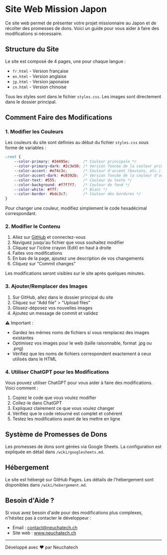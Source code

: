# Site Web Mission Japon

Ce site web permet de présenter votre projet missionnaire au Japon et de récolter des promesses de dons. Voici un guide pour vous aider à faire des modifications si nécessaire.

## Structure du Site

Le site est composé de 4 pages, une pour chaque langue :
- `fr.html` - Version française
- `en.html` - Version anglaise
- `jp.html` - Version japonaise
- `cn.html` - Version chinoise

Tous les styles sont dans le fichier `styles.css`.
Les images sont directement dans le dossier principal.

## Comment Faire des Modifications

### 1. Modifier les Couleurs

Les couleurs du site sont définies au début du fichier `styles.css` sous forme de variables :

```css
:root {
    --color-primary: #34495e;      /* Couleur principale */
    --color-primary-dark: #2c3e50; /* Version foncée de la couleur principale */
    --color-accent: #e74c3c;       /* Couleur d'accent (boutons, etc.) */
    --color-accent-dark: #c0392b;  /* Version foncée de la couleur d'accent */
    --color-text: #555;            /* Couleur du texte */
    --color-background: #f7f7f7;   /* Couleur de fond */
    --color-white: #fff;           /* Blanc */
    --color-border: #bdc3c7;       /* Couleur des bordures */
}
```

Pour changer une couleur, modifiez simplement le code hexadécimal correspondant.

### 2. Modifier le Contenu

1. Allez sur [GitHub](https://github.com) et connectez-vous
2. Naviguez jusqu'au fichier que vous souhaitez modifier
3. Cliquez sur l'icône crayon (Edit) en haut à droite
4. Faites vos modifications
5. En bas de la page, ajoutez une description de vos changements
6. Cliquez sur "Commit changes"

Les modifications seront visibles sur le site après quelques minutes.

### 3. Ajouter/Remplacer des Images

1. Sur GitHub, allez dans le dossier principal du site
2. Cliquez sur "Add file" > "Upload files"
3. Glissez-déposez vos nouvelles images
4. Ajoutez un message de commit et validez

⚠️ Important : 
- Gardez les mêmes noms de fichiers si vous remplacez des images existantes
- Optimisez vos images pour le web (taille raisonnable, format .jpg ou .png)
- Vérifiez que les noms de fichiers correspondent exactement à ceux utilisés dans le HTML

### 4. Utiliser ChatGPT pour les Modifications

Vous pouvez utiliser ChatGPT pour vous aider à faire des modifications. Voici comment :

1. Copiez le code que vous voulez modifier
2. Collez-le dans ChatGPT
3. Expliquez clairement ce que vous voulez changer
4. Vérifiez que le code retourné est complet et cohérent
5. Testez les modifications avant de les mettre en ligne

## Système de Promesses de Dons

Les promesses de dons sont gérées via Google Sheets. La configuration est expliquée en détail dans `/wiki/googlesheets.md`.

## Hébergement

Le site est hébergé sur GitHub Pages. Les détails de l'hébergement sont disponibles dans `/wiki/hebergement.md`.

## Besoin d'Aide ?

Si vous avez besoin d'aide pour des modifications plus complexes, n'hésitez pas à contacter le développeur :
- Email : contact@neuchatech.ch
- Site web : www.neuchatech.ch

---

Développé avec ❤️ par Neuchatech